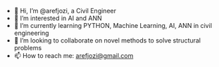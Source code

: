 - 👋 Hi, I’m @arefjozi, a Civil Engineer
- 👀 I’m interested in AI and ANN
- 🌱 I’m currently learning PYTHON, Machine Learning, AI, ANN in civil engineering
- 💞️ I’m looking to collaborate on novel methods to solve structural problems
- 📫 How to reach me: arefjozi@gmail.com

<!---
arefjozi/arefjozi is a ✨ special ✨ repository because its `README.md` (this file) appears on your GitHub profile.
You can click the Preview link to take a look at your changes.
--->
